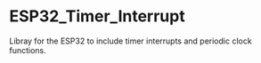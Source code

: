 # ESP32_Timer_Interrupt

Libray for the ESP32 to include timer interrupts and periodic clock functions.
